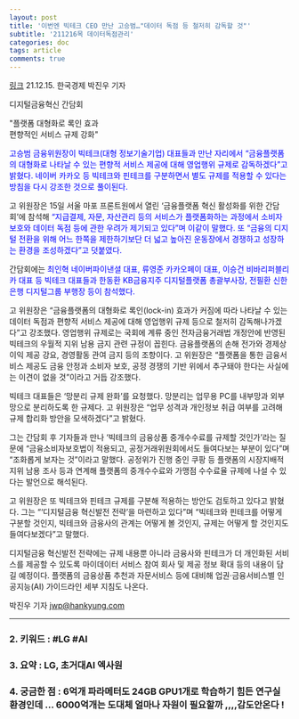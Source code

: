 ```yaml
---
layout: post
title: '이번엔 빅테크 CEO 만난 고승범…"데이터 독점 등 철저히 감독할 것"'
subtitle: '211216목 데이터독점관리'
categories: doc
tags: article
comments: true
---
```


[링크](https://news.naver.com/main/read.naver?mode=LPOD&mid=sec&oid=015&aid=0004641091)
21.12.15. 한국경제 박진우 기자   

디지털금융혁신 간담회   

"플랫폼 대형화로 록인 효과   
편향적인 서비스 규제 강화"   

<span style="color:blue">고승범 금융위원장이 빅테크(대형 정보기술기업) 대표들과 만난 자리에서 “금융플랫폼의 대형화로 나타날 수 있는 편향적 서비스 제공에 대해 영업행위 규제로 감독하겠다”고 밝혔다. 네이버 카카오 등 빅테크와 핀테크를 구분하면서 별도 규제를 적용할 수 있다는 방침을 다시 강조한 것으로 풀이된다.</span>   

고 위원장은 15일 서울 마포 프론트원에서 열린 ‘금융플랫폼 혁신 활성화를 위한 간담회’에 참석해 <span style="color:blue">“지급결제, 자문, 자산관리 등의 서비스가 플랫폼화하는 과정에서 소비자 보호와 데이터 독점 등에 관한 우려가 제기되고 있다”며 이같이 말했다. 또 “금융의 디지털 전환을 위해 어느 한쪽을 제한하기보단 더 넓고 높아진 운동장에서 경쟁하고 성장하는 환경을 조성하겠다”고 덧붙였다.</span>   

간담회에는 <span style="color:blue">최인혁 네이버파이낸셜 대표, 류영준 카카오페이 대표, 이승건 비바리퍼블리카 대표 등 빅테크 대표들과 한동환 KB금융지주 디지털플랫폼 총괄부사장, 전필환 신한은행 디지털그룹 부행장 등이 참석했다.</span>   

고 위원장은 “금융플랫폼의 대형화로 록인(lock-in) 효과가 커짐에 따라 나타날 수 있는 데이터 독점과 편향적 서비스 제공에 대해 영업행위 규제 등으로 철저히 감독해나가겠다”고 강조했다. 영업행위 규제로는 국회에 계류 중인 전자금융거래법 개정안에 반영된 빅테크의 우월적 지위 남용 금지 관련 규정이 꼽힌다. 금융플랫폼의 손해 전가와 경제상 이익 제공 강요, 경영활동 관여 금지 등의 조항이다. 고 위원장은 “플랫폼을 통한 금융서비스 제공도 금융 안정과 소비자 보호, 공정 경쟁의 기반 위에서 추구돼야 한다는 사실에는 이견이 없을 것”이라고 거듭 강조했다.   

빅테크 대표들은 ‘망분리 규제 완화’를 요청했다. 망분리는 업무용 PC를 내부망과 외부망으로 분리하도록 한 규제다. 고 위원장은 “업무 성격과 개인정보 취급 여부를 고려해 규제 합리화 방안을 모색하겠다”고 밝혔다.   

그는 간담회 후 기자들과 만나 ‘빅테크의 금융상품 중개수수료를 규제할 것인가’라는 질문에 “금융소비자보호법이 적용되고, 공정거래위원회에서도 들여다보는 부분이 있다”며 “조화롭게 보자는 것”이라고 말했다. 공정위가 진행 중인 쿠팡 등 플랫폼의 시장지배적 지위 남용 조사 등과 연계해 플랫폼의 중개수수료와 가맹점 수수료율 규제에 나설 수 있다는 발언으로 해석된다.   

고 위원장은 또 빅테크와 핀테크 규제를 구분해 적용하는 방안도 검토하고 있다고 밝혔다. 그는 “‘디지털금융 혁신발전 전략’을 마련하고 있다”며 “빅테크와 핀테크를 어떻게 구분할 것인지, 빅테크와 금융사의 관계는 어떻게 볼 것인지, 규제는 어떻게 할 것인지도 들여다보겠다”고 말했다.   

디지털금융 혁신발전 전략에는 규제 내용뿐 아니라 금융사와 핀테크가 더 개인화된 서비스를 제공할 수 있도록 마이데이터 서비스 참여 회사 및 제공 정보 확대 등의 내용이 담길 예정이다. 플랫폼의 금융상품 추천과 자문서비스 등에 대비해 업권·금융서비스별 인공지능(AI) 가이드라인 세부 지침도 나온다.   

박진우 기자 jwp@hankyung.com    

* * *

### 2. 키워드 : \#LG \#AI
### 3. 요약 : LG, 초거대AI 엑사원
### 4. 궁금한 점 : 6억개 파라메터도 24GB GPU1개로 학습하기 힘든 연구실 환경인데 ... 6000억개는 도대체 얼마나 자원이 필요할까 ,,,,감도안온다 !
